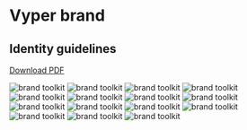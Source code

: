 # Vyper brand

## Identity guidelines

[Download PDF](https://raw.githubusercontent.com/pentcle/vyper-brand/main/guidelines/vyper-guidelines-0.0.1.pdf)

<img src="https://raw.githubusercontent.com/pentcle/vyper-brand/main/guidelines/images/1-cover.png" alt="brand toolkit"/>
<img src="https://raw.githubusercontent.com/pentcle/vyper-brand/main/guidelines/images/2-overview.png" alt="brand toolkit"/>
<img src="https://raw.githubusercontent.com/pentcle/vyper-brand/main/guidelines/images/3-logo.png" alt="brand toolkit"/>
<img src="https://raw.githubusercontent.com/pentcle/vyper-brand/main/guidelines/images/4-logo.png" alt="brand toolkit"/>
<img src="https://raw.githubusercontent.com/pentcle/vyper-brand/main/guidelines/images/5-symbol.png" alt="brand toolkit"/>
<img src="https://raw.githubusercontent.com/pentcle/vyper-brand/main/guidelines/images/6-typography.png" alt="brand toolkit"/>
<img src="https://raw.githubusercontent.com/pentcle/vyper-brand/main/guidelines/images/7-color.png" alt="brand toolkit"/>
<img src="https://raw.githubusercontent.com/pentcle/vyper-brand/main/guidelines/images/8-color.png" alt="brand toolkit"/>
<img src="https://raw.githubusercontent.com/pentcle/vyper-brand/main/guidelines/images/9-using-color.png" alt="brand toolkit"/>
<img src="https://raw.githubusercontent.com/pentcle/vyper-brand/main/guidelines/images/10-using-color.png" alt="brand toolkit"/>
<img src="https://raw.githubusercontent.com/pentcle/vyper-brand/main/guidelines/images/11-supergraphic.png" alt="brand toolkit"/>
<img src="https://raw.githubusercontent.com/pentcle/vyper-brand/main/guidelines/images/12-applications.png" alt="brand toolkit"/>
<img src="https://raw.githubusercontent.com/pentcle/vyper-brand/main/guidelines/images/13-applications.png" alt="brand toolkit"/>
<img src="https://raw.githubusercontent.com/pentcle/vyper-brand/main/guidelines/images/14-applications.png" alt="brand toolkit"/>
<img src="https://raw.githubusercontent.com/pentcle/vyper-brand/main/guidelines/images/15-applications.png" alt="brand toolkit"/>
